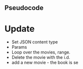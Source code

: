 ## Pseudocode


# Update
- Set JSON content type
- Params
- Loop over the movies, range.
- Delete the movie with the i.d.
- add a new movie - the book is se